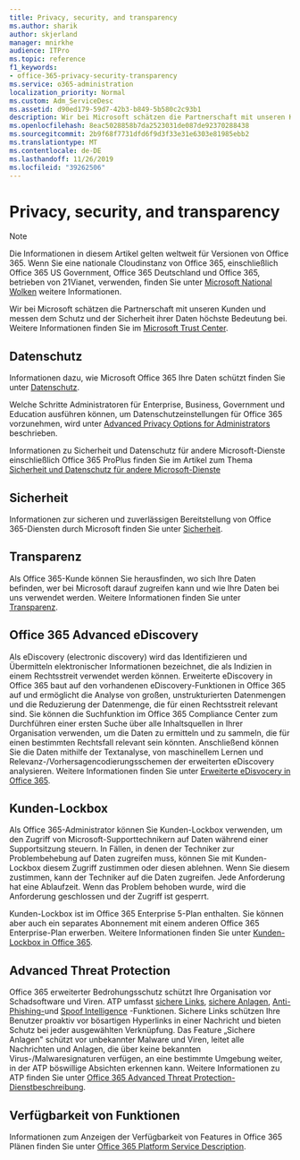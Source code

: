 ```yaml
---
title: Privacy, security, and transparency
ms.author: sharik
author: skjerland
manager: mnirkhe
audience: ITPro
ms.topic: reference
f1_keywords:
- office-365-privacy-security-transparency
ms.service: o365-administration
localization_priority: Normal
ms.custom: Adm_ServiceDesc
ms.assetid: d90ed179-59d7-42b3-b849-5b580c2c93b1
description: Wir bei Microsoft schätzen die Partnerschaft mit unseren Kunden und messen dem Schutz und der Sicherheit ihrer Daten höchste Bedeutung bei. Weitere Informationen finden Sie im Microsoft Trust Center.
ms.openlocfilehash: 8eac5028858b7da2523031de087de92370288438
ms.sourcegitcommit: 2b9f68f7731dfd6f9d3f33e31e6303e81985ebb2
ms.translationtype: MT
ms.contentlocale: de-DE
ms.lasthandoff: 11/26/2019
ms.locfileid: "39262506"
---
```

# <a name="privacy-security-and-transparency"></a>Privacy, security, and transparency

> [!NOTE]
> Die Informationen in diesem Artikel gelten weltweit für Versionen von Office 365. Wenn Sie eine nationale Cloudinstanz von Office 365, einschließlich Office 365 US Government, Office 365 Deutschland und Office 365, betrieben von 21Vianet, verwenden, finden Sie unter [Microsoft National Wolken](https://go.microsoft.com/fwlink/?linkid=841582) weitere Informationen. 
  
Wir bei Microsoft schätzen die Partnerschaft mit unseren Kunden und messen dem Schutz und der Sicherheit ihrer Daten höchste Bedeutung bei. Weitere Informationen finden Sie im [Microsoft Trust Center](https://go.microsoft.com/fwlink/?LinkID=717951&amp;clcid=0x409).
  
## <a name="privacy"></a>Datenschutz

Informationen dazu, wie Microsoft Office 365 Ihre Daten schützt finden Sie unter [Datenschutz](https://go.microsoft.com/fwlink/?LinkID=717953&amp;clcid=0x409). 
  
Welche Schritte Administratoren für Enterprise, Business, Government und Education ausführen können, um Datenschutzeinstellungen für Office 365 vorzunehmen, wird unter [Advanced Privacy Options for Administrators](https://go.microsoft.com/fwlink/p/?LinkID=285202) beschrieben.
  
Informationen zu Sicherheit und Datenschutz für andere Microsoft-Dienste einschließlich Office 365 ProPlus finden Sie im Artikel zum Thema [Sicherheit und Datenschutz für andere Microsoft-Dienste](https://www.microsoft.com/trustcenter/default.aspx)
  
## <a name="security"></a>Sicherheit

Informationen zur sicheren und zuverlässigen Bereitstellung von Office 365-Diensten durch Microsoft finden Sie unter [Sicherheit](https://go.microsoft.com/fwlink/?LinkID=717954&amp;clcid=0x409).
  
## <a name="transparency"></a>Transparenz

Als Office 365-Kunde können Sie herausfinden, wo sich Ihre Daten befinden, wer bei Microsoft darauf zugreifen kann und wie Ihre Daten bei uns verwendet werden. Weitere Informationen finden Sie unter [Transparenz](https://go.microsoft.com/fwlink/?LinkID=717955&amp;clcid=0x409).
  
## <a name="office-365-advanced-ediscovery"></a>Office 365 Advanced eDiscovery

Als eDiscovery (electronic discovery) wird das Identifizieren und Übermitteln elektronischer Informationen bezeichnet, die als Indizien in einem Rechtsstreit verwendet werden können. Erweiterte eDiscovery in Office 365 baut auf den vorhandenen eDiscovery-Funktionen in Office 365 auf und ermöglicht die Analyse von großen, unstrukturierten Datenmengen und die Reduzierung der Datenmenge, die für einen Rechtsstreit relevant sind. Sie können die Suchfunktion im Office 365 Compliance Center zum Durchführen einer ersten Suche über alle Inhaltsquellen in Ihrer Organisation verwenden, um die Daten zu ermitteln und zu sammeln, die für einen bestimmten Rechtsfall relevant sein könnten. Anschließend können Sie die Daten mithilfe der Textanalyse, von maschinellem Lernen und Relevanz-/Vorhersagencodierungsschemen der erweiterten eDiscovery analysieren. Weitere Informationen finden Sie unter [Erweiterte eDisvocery in Office 365](https://go.microsoft.com/fwlink/?LinkID=717971&amp;clcid=0x409).
  
## <a name="customer-lockbox"></a>Kunden-Lockbox

Als Office 365-Administrator können Sie Kunden-Lockbox verwenden, um den Zugriff von Microsoft-Supporttechnikern auf Daten während einer Supportsitzung steuern. In Fällen, in denen der Techniker zur Problembehebung auf Daten zugreifen muss, können Sie mit Kunden-Lockbox diesem Zugriff zustimmen oder diesen ablehnen. Wenn Sie diesem zustimmen, kann der Techniker auf die Daten zugreifen. Jede Anforderung hat eine Ablaufzeit. Wenn das Problem behoben wurde, wird die Anforderung geschlossen und der Zugriff ist gesperrt.
  
Kunden-Lockbox ist im Office 365 Enterprise 5-Plan enthalten. Sie können aber auch ein separates Abonnement mit einem anderen Office 365 Enterprise-Plan erwerben. Weitere Informationen finden Sie unter [Kunden-Lockbox in Office 365](https://go.microsoft.com/fwlink/?LinkID=717969&amp;clcid=0x409).
  
## <a name="advanced-threat-protection"></a>Advanced Threat Protection

Office 365 erweiterter Bedrohungsschutz schützt Ihre Organisation vor Schadsoftware und Viren. ATP umfasst [sichere Links](https://docs.microsoft.com/office365/securitycompliance/atp-safe-links), [sichere Anlagen](https://docs.microsoft.com/office365/securitycompliance/atp-safe-attachments), [Anti-Phishing-](https://docs.microsoft.com/office365/securitycompliance/atp-anti-phishing)und [Spoof Intelligence](https://docs.microsoft.com/office365/securitycompliance/learn-about-spoof-intelligence) -Funktionen. Sichere Links schützen Ihre Benutzer proaktiv vor bösartigen Hyperlinks in einer Nachricht und bieten Schutz bei jeder ausgewählten Verknüpfung. Das Feature „Sichere Anlagen" schützt vor unbekannter Malware und Viren, leitet alle Nachrichten und Anlagen, die über keine bekannten Virus-/Malwaresignaturen verfügen, an eine bestimmte Umgebung weiter, in der ATP böswillige Absichten erkennen kann. Weitere Informationen zu ATP finden Sie unter [Office 365 Advanced Threat Protection-Dienstbeschreibung](../office-365-advanced-threat-protection-service-description.md).
  
## <a name="feature-availability"></a>Verfügbarkeit von Funktionen

Informationen zum Anzeigen der Verfügbarkeit von Features in Office 365 Plänen finden Sie unter [Office 365 Platform Service Description](office-365-platform-service-description.md).
  
